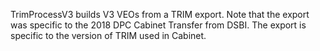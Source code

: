 
TrimProcessV3 builds V3 VEOs from a TRIM export. Note that the export was specific to the
2018 DPC Cabinet Transfer from DSBI. The export is specific to the version of TRIM used in
Cabinet.

